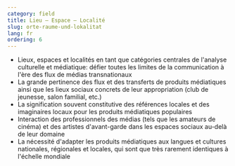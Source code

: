 ```yaml
---
category: field
title: Lieu – Espace – Localité
slug: orte-raume-und-lokalitat
lang: fr
ordering: 6
---
```

- Lieux, espaces et localités en tant que catégories centrales de l'analyse culturelle et médiatique: défier toutes les limites de la communication à l'ère des flux de médias transnationaux
- La grande pertinence des flux et des transferts de produits médiatiques ainsi que les lieux sociaux concrets de leur appropriation (club de jeunesse, salon familial, etc.)
- La signification souvent constitutive des références locales et des imaginaires locaux pour les produits médiatiques populaires
- Interaction des professionnels des médias (tels que les amateurs de cinéma) et des artistes d'avant-garde dans les espaces sociaux au-delà de leur domaine
- La nécessité d'adapter les produits médiatiques aux langues et cultures nationales, régionales et locales, qui sont que très rarement identiques à l'échelle mondiale
